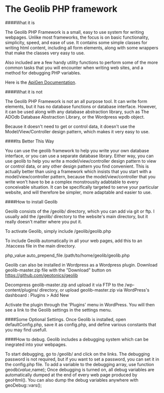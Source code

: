 The Geolib PHP framework
=================================

####What it is

The Geolib PHP Framework is a small, easy to use system for writing webpages. Unlike most frameworks, the focus is on basic functionality, simplicity, speed, and ease of use. It contains some simple classes for writing html content, including all form elements, along with some wrappers that make the classes very easy to use.

Also included are a few handy utility functions to perform some of the more common tasks that you will encounter when writing web sites, and a method for debugging PHP variables.

Here is the [ApiGen Documentation](http://geotonics.com/doc/geolib/).

####What it is not

The Geolib PHP Framework is not an all purpose tool. It can write form elements, but it has no database functions or database interface. However, it can be used along with any database abstraction library, such as The ADOdb Database Abstraction Library, or the Wordpress wpdb object.

Because it doesn't need to get or control data, it doesn't use the Model/View/Controller design pattern, which makes it very easy to use.

####Its Better This Way

You can use the geolib framework to help you write your own database interface, or you can use a separate database library. Either way, you can use geolib to help you write a model/view/controller design pattern to view or control data, or any other design pattern you find convenient. This is actually better than using a framework which insists that you start with a model/view/controller pattern, because the model/view/controller that you write won't have to be a complex monstrousity adabtable to every conceivable situation. It can be specifically targeted to serve your particular website, and will therefore be simpler, more adaptable and easier to use.

####How to install Geolib

Geolib consists of the /geolib/ directory, which you can add via git or ftp. I usually add the /geolib/ directory to the website's main directory, but it really doesn't matter where you put it. 

To activate Geolib, simply include /geolib/geolib.php
 
To include Geolib automatically in all your web pages, add this to an .htaccess file in the main directory. 

php_value       auto_prepend_file    /path/to/home/geolib/geolib.php

Geolib can also be installed in Wordpress as a Wordpress plugin. 
Download geolib-master.zip file with the "Download" button on
https://github.com/geotonics/geolib

Decompress geolib-master.zip and upload it via FTP to the /wp-content/plugins/ directory, or upload geolib-master.zip via WordPress's dashboard : Plugins > Add New

Activate the plugin through the 'Plugins' menu in WordPress.
You will then see a link to the Geolib settings in the settings menu. 


####Some Optional Settings. 
Once Geolib is installed, open defaultConfig.php, save it as config.php, and define various constants that you may find usefull.

####How to debug. 
Geolib includes a debugging system which can be inegrated into your webpages.

To start debugging, go to /geolib/ and click on the links. The debugging password is not required, but if you want to set a password, you can set it in the config.php file. 
To add a variable to the debugging array, use function geodb($value,$name); Once debugging is turned on, all debug variables are automatically dumped at the end of every web page produced by geoHtml(). You can also dump the debug variables anywhere with geoDebug::vars();